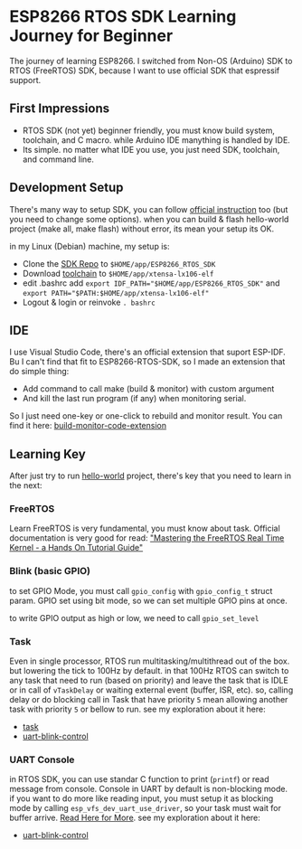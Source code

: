 # ESP8266 RTOS SDK Learning Journey for Beginner

The journey of learning ESP8266. I switched from Non-OS (Arduino) SDK to RTOS (FreeRTOS) SDK, because I want to use official SDK that espressif support.

## First Impressions

- RTOS SDK (not yet) beginner friendly, you must know build system, toolchain, and C macro.
while Arduino IDE manything is handled by IDE.
- Its simple. no matter what IDE you use, you just need SDK, toolchain, and command line.

## Development Setup

There's many way to setup SDK, you can follow [official instruction](https://github.com/espressif/ESP8266_RTOS_SDK) too (but you need to change some options). when you can build & flash hello-world project (make all, make flash) without error, its mean your setup its OK.

in my Linux (Debian) machine, my setup is:

- Clone the [SDK Repo](https://github.com/espressif/ESP8266_RTOS_SDK/tree/release/v3.4) to `$HOME/app/ESP8266_RTOS_SDK`
- Download [toolchain](https://dl.espressif.com/dl/xtensa-lx106-elf-gcc8_4_0-esp-2020r3-linux-amd64.tar.gz) to `$HOME/app/xtensa-lx106-elf`
- edit .bashrc add `export IDF_PATH="$HOME/app/ESP8266_RTOS_SDK"` and `export PATH="$PATH:$HOME/app/xtensa-lx106-elf"`
- Logout & login or reinvoke `. bashrc`

## IDE
I use Visual Studio Code, there's an official extension that suport ESP-IDF. Bu I can't find that fit to ESP8266-RTOS-SDK, so I made an extension that do simple thing:

- Add command to call make (build & monitor) with custom argument
- And kill the last run program (if any) when monitoring serial.

So I just need one-key or one-click to rebuild and monitor result.
You can find it here: [build-monitor-code-extension](https://github.com/ndunks/build-monitor-code-extension)

## Learning Key
After just try to run [hello-world](hello-world) project, there's key that you need to learn in the next:

### FreeRTOS
Learn FreeRTOS is very fundamental, you must know about task. Official documentation is very good for read: ["Mastering the FreeRTOS Real Time Kernel - a Hands On Tutorial Guide"](https://www.freertos.org/Documentation/RTOS_book.html)


### Blink (basic GPIO)

to set GPIO Mode, you must call `gpio_config` with `gpio_config_t` struct param. GPIO set using bit mode, so we can set multiple GPIO pins at once.

to write GPIO output as high or low, we need to call `gpio_set_level`


### Task

Even in single processor, RTOS run multitasking/multithread out of the box. but lowering the tick to 100Hz by default. in that 100Hz RTOS can switch to any task that need to run (based on priority) and leave the task that is IDLE or in call of `vTaskDelay` or waiting external event (buffer, ISR, etc). so, calling delay or do blocking call in Task that have priority `5` mean allowing another task with priority `5` or bellow to run.
see my exploration about it here:
- [task](task)
- [uart-blink-control](uart-blink-control)


### UART Console

in RTOS SDK, you can use standar C function to print (`printf`) or read message from console. Console
in UART by default is non-blocking mode. if you want to do more like reading input, you must setup it as blocking mode by calling `esp_vfs_dev_uart_use_driver`, so your task must wait for buffer arrive. [Read Here for More](https://github.com/espressif/ESP8266_RTOS_SDK/tree/master/components/vfs#standard-io-streams-stdin-stdout-stderr).
see my exploration about it here:
- [uart-blink-control](uart-blink-control)
